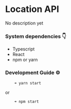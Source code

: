 # Location API
  No description yet

### System dependencies 👇
* Typescript
* React
* npm or yarn


### Development Guide ⚙️
```
    ➜ yarn start
```
or
```
    ➜ npm start
```